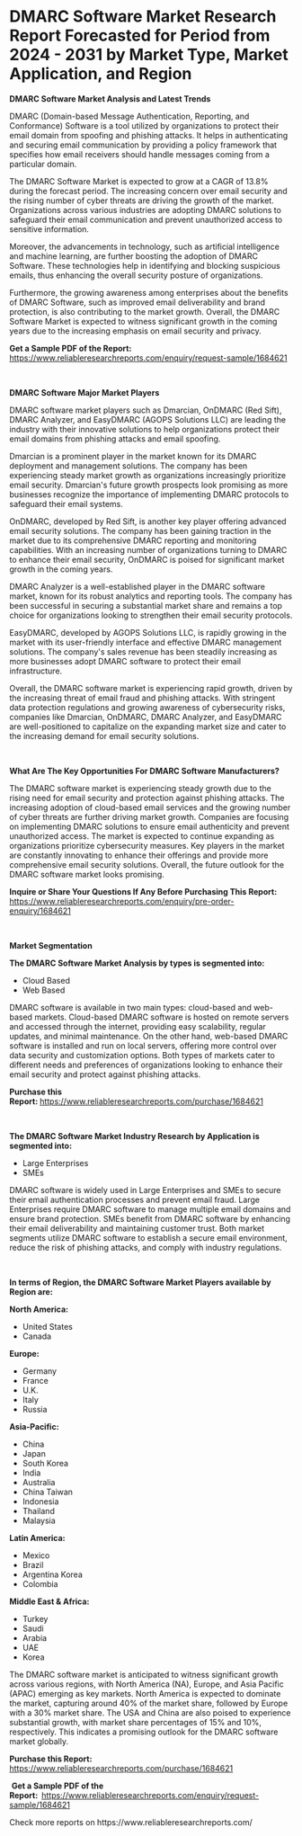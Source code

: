 <p><h1>DMARC Software Market Research Report Forecasted for Period from 2024 -  2031 by Market Type, Market Application, and Region</h1></p><p><strong>DMARC Software Market Analysis and Latest Trends</strong></p>
<p><p>DMARC (Domain-based Message Authentication, Reporting, and Conformance) Software is a tool utilized by organizations to protect their email domain from spoofing and phishing attacks. It helps in authenticating and securing email communication by providing a policy framework that specifies how email receivers should handle messages coming from a particular domain.</p><p>The DMARC Software Market is expected to grow at a CAGR of 13.8% during the forecast period. The increasing concern over email security and the rising number of cyber threats are driving the growth of the market. Organizations across various industries are adopting DMARC solutions to safeguard their email communication and prevent unauthorized access to sensitive information.</p><p>Moreover, the advancements in technology, such as artificial intelligence and machine learning, are further boosting the adoption of DMARC Software. These technologies help in identifying and blocking suspicious emails, thus enhancing the overall security posture of organizations.</p><p>Furthermore, the growing awareness among enterprises about the benefits of DMARC Software, such as improved email deliverability and brand protection, is also contributing to the market growth. Overall, the DMARC Software Market is expected to witness significant growth in the coming years due to the increasing emphasis on email security and privacy.</p></p>
<p><strong>Get a Sample PDF of the Report:&nbsp;</strong> <a href="https://www.reliableresearchreports.com/enquiry/request-sample/1684621">https://www.reliableresearchreports.com/enquiry/request-sample/1684621</a></p>
<p>&nbsp;</p>
<p><strong>DMARC Software Major Market Players</strong></p>
<p><p>DMARC software market players such as Dmarcian, OnDMARC (Red Sift), DMARC Analyzer, and EasyDMARC (AGOPS Solutions LLC) are leading the industry with their innovative solutions to help organizations protect their email domains from phishing attacks and email spoofing.</p><p>Dmarcian is a prominent player in the market known for its DMARC deployment and management solutions. The company has been experiencing steady market growth as organizations increasingly prioritize email security. Dmarcian's future growth prospects look promising as more businesses recognize the importance of implementing DMARC protocols to safeguard their email systems.</p><p>OnDMARC, developed by Red Sift, is another key player offering advanced email security solutions. The company has been gaining traction in the market due to its comprehensive DMARC reporting and monitoring capabilities. With an increasing number of organizations turning to DMARC to enhance their email security, OnDMARC is poised for significant market growth in the coming years.</p><p>DMARC Analyzer is a well-established player in the DMARC software market, known for its robust analytics and reporting tools. The company has been successful in securing a substantial market share and remains a top choice for organizations looking to strengthen their email security protocols.</p><p>EasyDMARC, developed by AGOPS Solutions LLC, is rapidly growing in the market with its user-friendly interface and effective DMARC management solutions. The company's sales revenue has been steadily increasing as more businesses adopt DMARC software to protect their email infrastructure.</p><p>Overall, the DMARC software market is experiencing rapid growth, driven by the increasing threat of email fraud and phishing attacks. With stringent data protection regulations and growing awareness of cybersecurity risks, companies like Dmarcian, OnDMARC, DMARC Analyzer, and EasyDMARC are well-positioned to capitalize on the expanding market size and cater to the increasing demand for email security solutions.</p></p>
<p>&nbsp;</p>
<p><strong>What Are The Key Opportunities For DMARC Software Manufacturers?</strong></p>
<p><p>The DMARC software market is experiencing steady growth due to the rising need for email security and protection against phishing attacks. The increasing adoption of cloud-based email services and the growing number of cyber threats are further driving market growth. Companies are focusing on implementing DMARC solutions to ensure email authenticity and prevent unauthorized access. The market is expected to continue expanding as organizations prioritize cybersecurity measures. Key players in the market are constantly innovating to enhance their offerings and provide more comprehensive email security solutions. Overall, the future outlook for the DMARC software market looks promising.</p></p>
<p><strong>Inquire or Share Your Questions If Any Before Purchasing This Report:</strong> <a href="https://www.reliableresearchreports.com/enquiry/pre-order-enquiry/1684621">https://www.reliableresearchreports.com/enquiry/pre-order-enquiry/1684621</a></p>
<p>&nbsp;</p>
<p><strong>Market Segmentation</strong></p>
<p><strong>The DMARC Software Market Analysis by types is segmented into:</strong></p>
<p><ul><li>Cloud Based</li><li>Web Based</li></ul></p>
<p><p>DMARC software is available in two main types: cloud-based and web-based markets. Cloud-based DMARC software is hosted on remote servers and accessed through the internet, providing easy scalability, regular updates, and minimal maintenance. On the other hand, web-based DMARC software is installed and run on local servers, offering more control over data security and customization options. Both types of markets cater to different needs and preferences of organizations looking to enhance their email security and protect against phishing attacks.</p></p>
<p><strong>Purchase this Report:&nbsp;</strong><a href="https://www.reliableresearchreports.com/purchase/1684621">https://www.reliableresearchreports.com/purchase/1684621</a></p>
<p>&nbsp;</p>
<p><strong>The DMARC Software Market Industry Research by Application is segmented into:</strong></p>
<p><ul><li>Large Enterprises</li><li>SMEs</li></ul></p>
<p><p>DMARC software is widely used in Large Enterprises and SMEs to secure their email authentication processes and prevent email fraud. Large Enterprises require DMARC software to manage multiple email domains and ensure brand protection. SMEs benefit from DMARC software by enhancing their email deliverability and maintaining customer trust. Both market segments utilize DMARC software to establish a secure email environment, reduce the risk of phishing attacks, and comply with industry regulations.</p></p>
<p>&nbsp;</p>
<p><strong>In terms of Region, the DMARC Software Market Players available by Region are:</strong></p>
<p>
    <p> <strong> North America: </strong>
        <ul>
            <li>United States</li>
            <li>Canada</li>
        </ul>
        </p> 
    <p> <strong> Europe: </strong>
        <ul>
            <li>Germany</li>
            <li>France</li>
            <li>U.K.</li>
            <li>Italy</li>
            <li>Russia</li>
        </ul>
        </p> 
    <p> <strong> Asia-Pacific: </strong>
        <ul>
            <li>China</li>
            <li>Japan</li>
            <li>South Korea</li>
            <li>India</li>
            <li>Australia</li>
            <li>China Taiwan</li>
            <li>Indonesia</li>
            <li>Thailand</li>
            <li>Malaysia</li>
        </ul>
        </p> 
    <p> <strong> Latin America: </strong>
        <ul>
            <li>Mexico</li>
            <li>Brazil</li>
            <li>Argentina Korea</li>
            <li>Colombia</li>
        </ul>
        </p> 
    <p> <strong> Middle East & Africa: </strong>
        <ul>
            <li>Turkey</li>
            <li>Saudi</li>
            <li>Arabia</li>
            <li>UAE</li>
            <li>Korea</li>
        </ul>
    </p>
    </p>
<p><p>The DMARC software market is anticipated to witness significant growth across various regions, with North America (NA), Europe, and Asia Pacific (APAC) emerging as key markets. North America is expected to dominate the market, capturing around 40% of the market share, followed by Europe with a 30% market share. The USA and China are also poised to experience substantial growth, with market share percentages of 15% and 10%, respectively. This indicates a promising outlook for the DMARC software market globally.</p></p>
<p><strong>Purchase this Report: </strong><a href="https://www.reliableresearchreports.com/purchase/1684621">https://www.reliableresearchreports.com/purchase/1684621</a></p>
<p>&nbsp;<strong>Get a Sample PDF of the Report:&nbsp;&nbsp;</strong><a href="https://www.reliableresearchreports.com/enquiry/request-sample/1684621">https://www.reliableresearchreports.com/enquiry/request-sample/1684621</a></p>
<p><strong></strong></p>
<p>Check more reports on https://www.reliableresearchreports.com/</p>